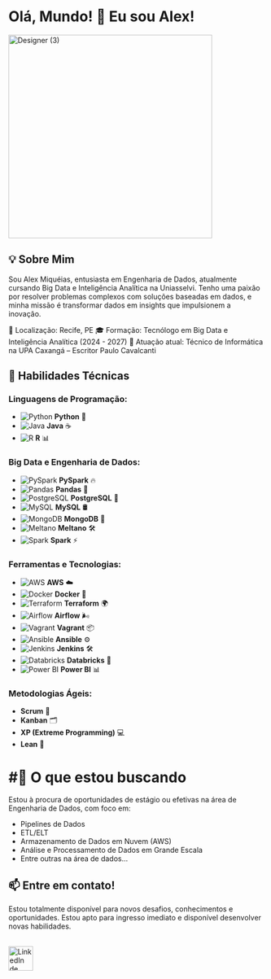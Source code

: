 # Olá, Mundo! 👋 Eu sou Alex!

<img src="https://github.com/user-attachments/assets/d2e47760-db1d-4c01-a4d5-19455d818136" alt="Designer (3)" width="400"/>


## 💡 Sobre Mim

Sou Alex Miquéias, entusiasta em Engenharia de Dados, atualmente cursando Big Data e Inteligência Analítica na Uniasselvi. Tenho uma paixão por resolver problemas complexos com soluções baseadas em dados, e minha missão é transformar dados em insights que impulsionem a inovação.

📍 Localização: Recife, PE
🎓 Formação: Tecnólogo em Big Data e Inteligência Analítica (2024 - 2027)
💼 Atuação atual: Técnico de Informática na UPA Caxangá – Escritor Paulo Cavalcanti

## 🚀 **Habilidades Técnicas**

### **Linguagens de Programação:**
- ![Python](https://img.shields.io/badge/Python-3670A0?style=for-the-badge&logo=python&logoColor=ffdd54) **Python** 🐍
- ![Java](https://img.shields.io/badge/Java-%23ED8B00?style=for-the-badge&logo=java&logoColor=white) **Java** ☕
- ![R](https://img.shields.io/badge/R-%23276DC3?style=for-the-badge&logo=r&logoColor=white) **R** 📊

### **Big Data e Engenharia de Dados:**
- ![PySpark](https://img.shields.io/badge/PySpark-%23E25A1C?style=for-the-badge&logo=apache-spark&logoColor=white) **PySpark** 🔥
- ![Pandas](https://img.shields.io/badge/Pandas-%23150458?style=for-the-badge&logo=pandas&logoColor=white) **Pandas** 🐼
- ![PostgreSQL](https://img.shields.io/badge/PostgreSQL-%23316192?style=for-the-badge&logo=postgresql&logoColor=white) **PostgreSQL** 🐘
- ![MySQL](https://img.shields.io/badge/MySQL-%2300f?style=for-the-badge&logo=mysql&logoColor=white) **MySQL** 🛢️
- ![MongoDB](https://img.shields.io/badge/MongoDB-%2347A248?style=for-the-badge&logo=mongodb&logoColor=white) **MongoDB** 🍃
- ![Meltano](https://img.shields.io/badge/Meltano-%23009EDC?style=for-the-badge&logo=sequel-ace&logoColor=white) **Meltano** 🛠️
- ![Spark](https://img.shields.io/badge/Apache%20Spark-%23E25A1C?style=for-the-badge&logo=apache-spark&logoColor=white) **Spark** ⚡

### **Ferramentas e Tecnologias:**
- ![AWS](https://img.shields.io/badge/AWS-%23FF9900?style=for-the-badge&logo=amazon-aws&logoColor=white) **AWS** ☁️
- ![Docker](https://img.shields.io/badge/Docker-%230db7ed?style=for-the-badge&logo=docker&logoColor=white) **Docker** 🐳
- ![Terraform](https://img.shields.io/badge/Terraform-%23623CE4?style=for-the-badge&logo=terraform&logoColor=white) **Terraform** 🌍
- ![Airflow](https://img.shields.io/badge/Apache%20Airflow-%23017CEE?style=for-the-badge&logo=apache-airflow&logoColor=white) **Airflow** 🌬️
- ![Vagrant](https://img.shields.io/badge/Vagrant-%23006492?style=for-the-badge&logo=vagrant&logoColor=white) **Vagrant** 📦
- ![Ansible](https://img.shields.io/badge/Ansible-%23EE0000?style=for-the-badge&logo=ansible&logoColor=white) **Ansible** ⚙️
- ![Jenkins](https://img.shields.io/badge/Jenkins-%232C5263?style=for-the-badge&logo=jenkins&logoColor=white) **Jenkins** 🛠️
- ![Databricks](https://img.shields.io/badge/Databricks-%23FF3621?style=for-the-badge&logo=databricks&logoColor=white) **Databricks** 🧱
- ![Power BI](https://img.shields.io/badge/Power%20BI-F2C811?style=for-the-badge&logo=powerbi&logoColor=black) **Power BI** 📊

### **Metodologias Ágeis:**
- **Scrum** 🏉
- **Kanban** 🗂️
- **XP (Extreme Programming)** 💻
- **Lean** 🧠

# #🚀 O que estou buscando
Estou à procura de oportunidades de estágio ou efetivas na área de Engenharia de Dados, com foco em:

- Pipelines de Dados
- ETL/ELT
- Armazenamento de Dados em Nuvem (AWS)
- Análise e Processamento de Dados em Grande Escala
- Entre outras na área de dados...

## 📫 Entre em contato!
Estou totalmente disponível para novos desafios, conhecimentos e oportunidades. Estou apto para ingresso imediato e disponível desenvolver novas habilidades.

<br>
<a href="https://www.linkedin.com/in/alexmiqueias/" target="_blank">
    <img src="https://img.icons8.com/color/48/000000/linkedin.png" alt="LinkedIn de Alex Miqueias" style="width:48px;height:48px;">
</a>


